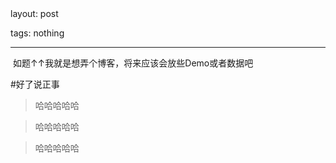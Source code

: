 ﻿﻿﻿﻿---layout: posttags: nothing---﻿﻿如题↑↑我就是想弄个博客，将来应该会放些Demo或者数据吧#好了说正事<!--more-->>哈哈哈哈哈>哈哈哈哈哈>哈哈哈哈哈